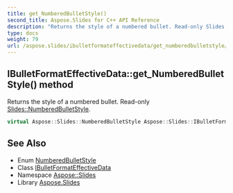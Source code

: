 ```yaml
---
title: get_NumberedBulletStyle()
second_title: Aspose.Slides for C++ API Reference
description: "Returns the style of a numbered bullet. Read-only Slides::NumberedBulletStyle."
type: docs
weight: 79
url: /aspose.slides/ibulletformateffectivedata/get_numberedbulletstyle/
---
```

## IBulletFormatEffectiveData::get_NumberedBulletStyle() method


Returns the style of a numbered bullet. Read-only [Slides::NumberedBulletStyle](../../numberedbulletstyle/).

```cpp
virtual Aspose::Slides::NumberedBulletStyle Aspose::Slides::IBulletFormatEffectiveData::get_NumberedBulletStyle()=0
```

## See Also

* Enum [NumberedBulletStyle](../../numberedbulletstyle/)
* Class [IBulletFormatEffectiveData](../)
* Namespace [Aspose::Slides](../../)
* Library [Aspose.Slides](../../../)